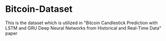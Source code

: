 # Bitcoin-Dataset
This is the dataset which is utilized in "Bitcoin Candlestick Prediction with LSTM and GRU Deep Neural Networks from Historical and Real-Time Data" paper
